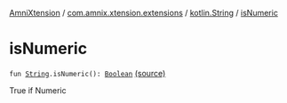 [AmniXtension](../../index.md) / [com.amnix.xtension.extensions](../index.md) / [kotlin.String](index.md) / [isNumeric](./is-numeric.md)

# isNumeric

`fun `[`String`](https://kotlinlang.org/api/latest/jvm/stdlib/kotlin/-string/index.html)`.isNumeric(): `[`Boolean`](https://kotlinlang.org/api/latest/jvm/stdlib/kotlin/-boolean/index.html) [(source)](https://github.com/AmniX/AmniXTension/tree/master/AmniXtension/src/main/java/com/amnix/xtension/extensions/StringsExtension.kt#L50)

True if Numeric

